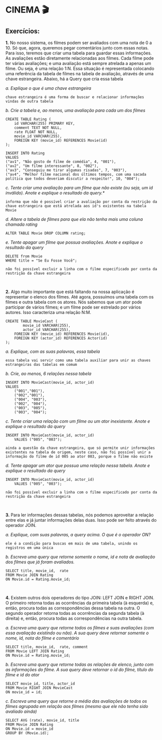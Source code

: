 # CINEMA 🎬

## Exercícios:

<p><strong>1.</strong> No nosso sistema, os filmes podem ser avaliados com uma nota de 0 a 10. Só que, agora, queremos pegar comentários junto com essas notas. Para isso, teremos que criar uma tabela para guardar essas informações. 
As avaliações estão diretamente relacionadas aos filmes. Cada filme pode ter várias avaliações; e uma avaliação está sempre atrelada a apenas um filme. Ou seja, é uma relação 1:N. Essa situação é representada colocando uma referência da tabela de filmes na tabela de avaliação, através de uma chave estrangeira. Abaixo, há a Query que cria essa tabela
</p>

<p><i>a. Explique o que é uma chave estrangeira</i>

```
chave estrangeira é uma forma de buscar e relacionar informações vindas de outra tabela
```
</p>

<p><i>b. Crie a tabela e, ao menos, uma avaliação para cada um dos filmes</i>

```
CREATE TABLE Rating (
	id VARCHAR(255) PRIMARY KEY,
    comment TEXT NOT NULL,
	rate FLOAT NOT NULL,
    movie_id VARCHAR(255),
    FOREIGN KEY (movie_id) REFERENCES Movie(id)
);

INSERT INTO Rating
VALUES 
("av1", "Não gosto de filme de comédia", 4, "001"),
("av2", "Um filme interessante", 8, "002"),
("av3", "Conseguiu me tirar algumas risadas", 7, "003"),
("av4", "Melhor filme nacional dos últimos tempos, com uma sacada política que todos deveriam discutir a respeito!", 10, "004");
```
</p>

<p><i>c. Tente criar uma avaliação para um filme que não existe (ou seja, um id inválido). Anote e explique o resultado da query.*</i>

 ```
informa que não é possível criar a avaliação por conta da restrição da chave estrangeira que está atrelada aos id's existentes na tabela Movie
```
</p>

<p><i>d. Altere a tabela de filmes para que ela não tenha mais uma coluna chamada rating</i>

```
ALTER TABLE Movie DROP COLUMN rating;
```
</p>

<p><i>e. Tente apagar um filme que possua avaliações. Anote e explique o resultado da query</i>

```
DELETE from Movie
WHERE title = "Se Eu Fosse Você";

não foi possível excluir a linha com o filme especificado por conta da restrição da chave estrangeira
```
</p>
<br/>

<p><strong>2.</strong> Algo muito importante que está faltando na nossa aplicação é representar o elenco dos filmes. Até agora, possuímos uma tabela com os filmes e outra tabela com os atores. Nós sabemos que um ator pode participar de vários filmes; e um filme pode ser estrelado por vários autores. Isso caracteriza uma relação N:M.

```
CREATE TABLE MovieCast (
		movie_id VARCHAR(255),
		actor_id VARCHAR(255),
    FOREIGN KEY (movie_id) REFERENCES Movie(id),
    FOREIGN KEY (actor_id) REFERENCES Actor(id)
);
```
</p>

<p><i>a. Explique, com as suas palavras, essa tabela</i>

```
essa tabela vai servir como uma tabela auxiliar para unir as chaves estrangeiras das tabelas em comum
```
</p>

<p><i>b. Crie, ao menos, 6 relações nessa tabela</i>

```
INSERT INTO MovieCast(movie_id, actor_id)
VALUES
	("001","001"),
    ("002","001"),
    ("004", "003"),
    ("002", "004"),
    ("003", "005"),
    ("003", "004");

```
</p>

<p><i>c. Tente criar uma relação com um filme ou um ator inexistente. Anote e explique o resultado da query</i>

```
INSERT INTO MovieCast(movie_id, actor_id)
    VALUES ("005", "003");

ainda a questão da chave estrangeira, que só permite unir informações existentes na tabela de origem, neste caso, não foi possível unir a informação do filme de id 005 ao ator 003, porque o filme não existe
```
</p>

<p><i>d. Tente apagar um ator que possua uma relação nessa tabela. Anote e explique o resultado da query</i>

```
INSERT INTO MovieCast(movie_id, actor_id)
    VALUES ("005", "003");

não foi possível excluir a linha com o filme especificado por conta da restrição da chave estrangeira
```
</p>
<br/>

<p><strong>3.</strong> Para ler informações dessas tabelas, nós podemos aproveitar a relação entre elas e já juntar informações delas duas. Isso pode ser feito através do operador JOIN. 
</p>

<p><i>a. Explique, com suas palavras, a query acima. O que é o operador ON?</i>

```
ele é a condição para buscas em mais de uma tabela, unindo os registros em uma única
```
</p>

<p><i>b. Escreva uma query que retorne somente o nome, id e nota de avaliação dos filmes que já foram avaliados.</i>

```
SELECT title, movie_id,  rate
FROM Movie JOIN Rating
ON Movie.id = Rating.movie_id;
```
</p>
<br/>

<p><strong>4.</strong> Existem outros dois operadores do tipo JOIN: LEFT JOIN e RIGHT JOIN. O primeiro retorna todas as ocorrências da primeira tabela (à esquerda) e, então, procura todas as correspondências dessa tabela na outra. O segundo operador retorna todas as ocorrências da segunda tabela (à direita) e, então, procura todas as correspondências na outra tabela. 
</p>

<p><i>a. Escreva uma query que retorne todos os filmes e suas avaliações (com essa avaliação existindo ou não). A sua query deve retornar somente o nome, id, nota do filme e comentário</i>

```
SELECT title, movie_id,  rate, comment
FROM Movie LEFT JOIN Rating
ON Movie.id = Rating.movie_id;
```
</p>

<p><i>b. Escreva uma query que retorne todas as relações de elenco, junto com as informações do filme. A sua query deve retornar o id do filme, título do filme e id do ator</i>

```
SELECT movie_id, title, actor_id
FROM Movie RIGHT JOIN MovieCast
ON movie_id = id;
```
</p>

<p><i>c. Escreva uma query que retorne a média das avaliações de todos os filmes agrupada em relação aos filmes (mesmo que ele não tenha sido avaliado ainda)</i>

```
SELECT AVG (rate), movie_id, title
FROM Movie JOIN Rating
ON Movie.id = movie_id
GROUP BY (Movie.id);
```
</p>

